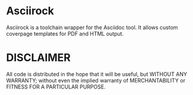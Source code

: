 # Asciirock
Asciirock is a toolchain wrapper for the Asciidoc tool. It allows custom coverpage
templates for PDF and HTML output.

# DISCLAIMER
All code is distributed in the hope that it will be useful, but WITHOUT ANY WARRANTY; 
without even the implied warranty of MERCHANTABILITY or FITNESS FOR A PARTICULAR PURPOSE.
